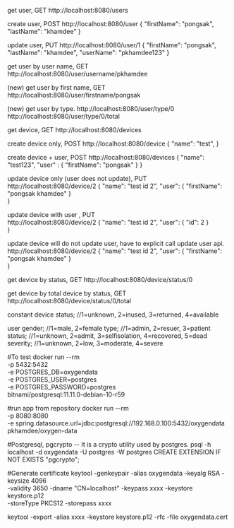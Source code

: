 get user, GET
http://localhost:8080/users

create user, POST
http://localhost:8080/user
{
	"firstName": "pongsak",
	"lastName": "khamdee"
}

update user, PUT
http://localhost:8080/user/1
{
	"firstName": "pongsak",
	"lastName": "khamdee",
	"userName": "pkhamdee123"
}

get user by user name, GET
http://localhost:8080/user/username/pkhamdee


(new)
get user by first name, GET
http://localhost:8080/user/firstname/pongsak


(new)
get user by type.
http://localhost:8080/user/type/0
http://localhost:8080/user/type/0/total


get device, GET
http://localhost:8080/devices


create device only, POST
http://localhost:8080/device
{
            "name": "test",
        }


create device + user, POST
http://localhost:8080/devices
{
            "name": "test123",
            "user" : {
               "firstName": "pongsak"
            }
        }


update device only (user does not update), PUT       
http://localhost:8080/device/2
{
            "name": "test id 2",
            "user": {
                "firstName": "pongsak khamdee"
            }   
        }


update device with user , PUT     
http://localhost:8080/device/2
{
            "name": "test id 2",
            "user": {
                "id": 2
            }   
        }        


update device will do not update user,  have to explicit call update user api.     
http://localhost:8080/device/2
{
            "name": "test id 2",
            "user": {
                "firstName": "pongsak khamdee"
            }   
        }

get device by status, GET
http://localhost:8080/device/status/0

get device by total device by status, GET 
http://localhost:8080/device/status/0/total


constant
device
status; //1=unknown, 2=inused, 3=returned, 4=available

user 
gender; //1=male, 2=female
type; //1=admin, 2=resuer, 3=patient 
status; //1=unknown, 2=admit, 3=selfisolation, 4=recovered, 5=dead
severity; //1=unknown, 2=low, 3=moderate, 4=severe


#To test
docker run --rm \
 -p 5432:5432 \
 -e POSTGRES_DB=oxygendata \
 -e POSTGRES_USER=postgres \
 -e POSTGRES_PASSWORD=postgres \
 bitnami/postgresql:11.11.0-debian-10-r59


#run app from repository
docker run --rm \
 -p 8080:8080 \
 -e spring.datasource.url=jdbc:postgresql://192.168.0.100:5432/oxygendata \
 pkhamdee/oxygen-data


#Postgresql, pgcrypto -- It is a crypto utility used by postgres.
psql -h localhost -d oxygendata -U postgres -W postgres
CREATE EXTENSION IF NOT EXISTS "pgcrypto";

#Generate certificate
keytool -genkeypair -alias oxygendata -keyalg RSA -keysize 4096 \
  -validity 3650 -dname "CN=localhost" -keypass xxxx -keystore keystore.p12 \
  -storeType PKCS12 -storepass xxxx


keytool -export -alias xxxx -keystore keystore.p12 -rfc -file oxygendata.cert